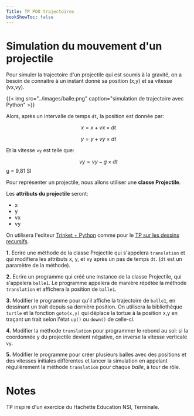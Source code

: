 ```yaml
---
Title: TP POO trajectoires
bookShowToc: false
---
```


# Simulation du mouvement d'un projectile

Pour simuler la trajectoire d'un projectile qui est soumis à la gravité, on a besoin de connaitre à un instant donné sa position (x,y) et sa vitesse (vx,vy).

{{< img src="../images/balle.png" caption="simulation de trajectoire avec Python" >}}

Alors, après un intervalle de temps `dt`, la position est donnée par:

$$x = x + vx \times dt$$

$$y = y + vy \times dt$$

Et la vitesse `vy` est telle que:

$$vy = vy - g \times dt$$ 
g = 9,81 SI

Pour représenter un projectile, nous allons utiliser une **classe Projectile**.

Les **attributs du projectile** seront:

* x
* y 
* vx
* vy

On utilisera l'editeur [Trinket + Python](https://trinket.io/python) comme pour le [TP sur les dessins recursifs](/docs/NSI/algorithmes/page10/).

**1.** Ecrire une méthode de la classe Projectile qui s'appelera `translation` et qui modifiera les attributs x, y, et vy après un pas de temps `dt`. (`dt` est un paramètre de la méthode).

**2.** Ecrire un programme qui créé une instance de la classe Projectile, qui s'appelera `balle1`. Le programme appelera de manière répétée la méthode `translation` et affichera la position de `balle1`.

**3.** Modifier le programme pour qu'il affiche la trajectoire de `balle1`, en dessinant un trait depuis sa dernière position. On utilisera la bibliothèque `turtle` et la fonction `goto(x,y)` qui déplace la tortue à la position x,y en traçant un trait selon l'état `up()` ou `down()` de celle-ci.

**4.** Modifier la méthode `translation` pour programmer le rebond au sol: si la coordonnée y du projectile devient négative, on inverse la vitesse verticale `vy`.

**5.** Modifier le programme pour créer plusieurs balles avec des positions et des vitesses initiales différentes et lancer la simulation en appelant régulièrement la méthode `translation` pour chaque *balle*, à tour de rôle.

# Notes
TP inspiré d'un exercice du Hachette Education NSI, Terminale.
